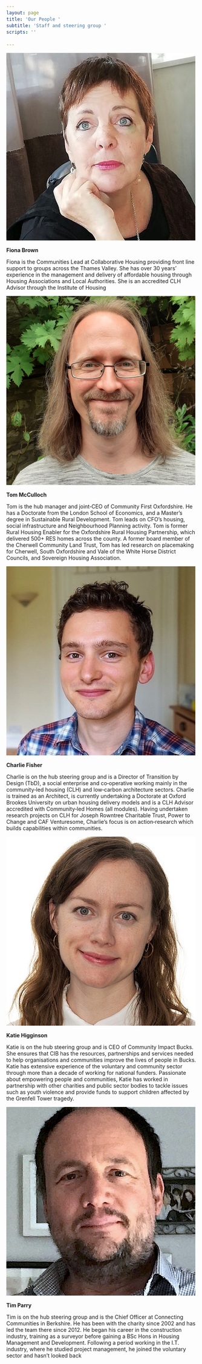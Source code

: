 ```yaml
---
layout: page
title: 'Our People '
subtitle: 'Staff and steering group '
scripts: ''

---
```

![](/uploads/fb1.jpg)

**Fiona Brown** 

Fiona is the Communities Lead at Collaborative Housing providing front line support to groups across the Thames Valley. She has over 30 years’ experience in the management and delivery of affordable housing through Housing Associations and Local Authorities. She is an accredited CLH Advisor through the Institute of Housing

![](/uploads/tom1.png)

**Tom McCulloch**

Tom is the hub manager and joint‐CEO of Community First Oxfordshire. He has a Doctorate from the London School of Economics, and a Master’s degree in Sustainable Rural Development. Tom leads on CFO’s housing, social infrastructure and Neighbourhood Planning activity. Tom is former Rural Housing Enabler for the Oxfordshire Rural Housing Partnership, which delivered 500+ RES homes across the county. A former board member of the Cherwell Community Land Trust, Tom has led research on placemaking for Cherwell, South Oxfordshire and Vale of the White Horse District Councils, and Sovereign Housing Association.

![](/uploads/charlie1.jpg)

**Charlie Fisher** 

Charlie is on the hub steering group and is a Director of Transition by Design (TbD), a social enterprise and co‐operative working mainly in the community‐led housing (CLH) and low‐carbon architecture sectors. Charlie is trained as an Architect, is currently undertaking a Doctorate at Oxford Brookes University on urban housing delivery models and is a CLH Advisor accredited with Community‐led Homes (all modules). Having undertaken research projects on CLH for Joseph Rowntree Charitable Trust, Power to Change and CAF Venturesome, Charlie’s focus is on action‐research which builds capabilities within communities.

![](/uploads/kh2.jpg)

**Katie Higginson**

Katie is on the hub steering group and is CEO of Community Impact Bucks. She ensures that CIB has the resources, partnerships and services needed to help organisations and communities improve the lives of people in Bucks. Katie has extensive experience of the voluntary and community sector through more than a decade of working for national funders. Passionate about empowering people and communities, Katie has worked in partnership with other charities and public sector bodies to tackle issues such as youth violence and provide funds to support children affected by the Grenfell Tower tragedy.

![](/uploads/tp1.jpg)

**Tim Parry** 

Tim is on the hub steering group and is the Chief Officer at Connecting Communities in Berkshire. He has been with the charity since 2002 and has led the team there since 2012. He began his career in the construction industry, training as a surveyor before gaining a BSc Hons in Housing Management and Development. Following a period working in the I.T. industry, where he studied project management, he joined the voluntary sector and hasn’t looked back